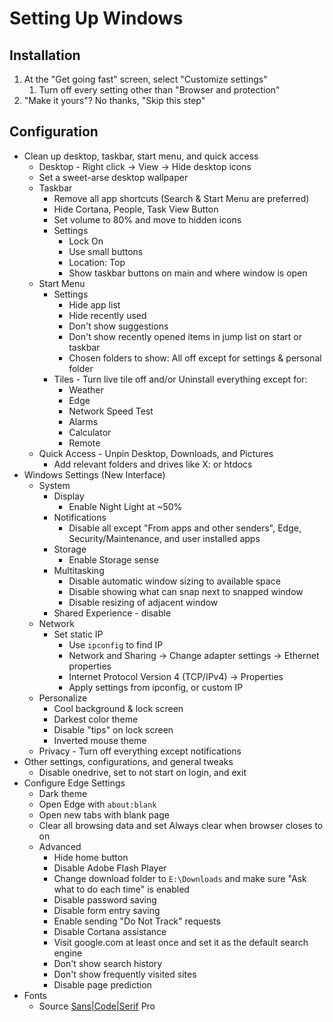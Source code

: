 # Setting Up Windows

## Installation

1. At the "Get going fast" screen, select "Customize settings"
   1. Turn off every setting other than "Browser and protection"
2. "Make it yours"?  No thanks, "Skip this step"

## Configuration

- Clean up desktop, taskbar, start menu, and quick access
  - Desktop - Right click -> View -> Hide desktop icons
  - Set a sweet-arse desktop wallpaper
  - Taskbar
    - Remove all app shortcuts (Search & Start Menu are preferred)
    - Hide Cortana, People, Task View Button
    - Set volume to 80% and move to hidden icons
    - Settings
      - Lock On
      - Use small buttons
      - Location: Top
      - Show taskbar buttons on main and where window is open
  - Start Menu
    - Settings
      - Hide app list
      - Hide recently used
      - Don't show suggestions
      - Don't show recently opened items in jump list on start or taskbar
      - Chosen folders to show: All off except for settings & personal folder
    - Tiles - Turn live tile off and/or Uninstall everything except for:
      - Weather
      - Edge
      - Network Speed Test
      - Alarms
      - Calculator
      - Remote
  - Quick Access - Unpin Desktop, Downloads, and Pictures
    - Add relevant folders and drives like X: or htdocs
- Windows Settings (New Interface)
  - System
    - Display
      - Enable Night Light at ~50%
    - Notifications
      - Disable all except "From apps and other senders", Edge, Security/Maintenance, and user installed apps
    - Storage
      - Enable Storage sense
    - Multitasking
      - Disable automatic window sizing to available space
      - Disable showing what can snap next to snapped window
      - Disable resizing of adjacent window
    - Shared Experience - disable
  - Network
    - Set static IP
      - Use `ipconfig` to find IP
      - Network and Sharing -> Change adapter settings -> Ethernet properties
      - Internet Protocol Version 4 (TCP/IPv4) -> Properties
      - Apply settings from ipconfig, or custom IP
  - Personalize
    - Cool background & lock screen
    - Darkest color theme
    - Disable "tips" on lock screen
    - Inverted mouse theme
  - Privacy - Turn off everything except notifications
- Other settings, configurations, and general tweaks
  - Disable onedrive, set to not start on login, and exit
- Configure Edge Settings
  - Dark theme
  - Open Edge with `about:blank`
  - Open new tabs with blank page
  - Clear all browsing data and set Always clear when browser closes to on
  - Advanced
    - Hide home button
    - Disable Adobe Flash Player
    - Change download folder to `E:\Downloads` and make sure "Ask what to do each time" is enabled
    - Disable password saving
    - Disable form entry saving
    - Enable sending "Do Not Track" requests
    - Disable Cortana assistance
    - Visit google.com at least once and set it as the default search engine
    - Don't show search history
    - Don't show frequently visited sites
    - Disable page prediction
- Fonts
  - Source [Sans|Code|Serif](https://fonts.google.com/?selection.family=Source+Code+Pro|Source+Sans+Pro|Source+Serif+Pro&query=source+s) Pro